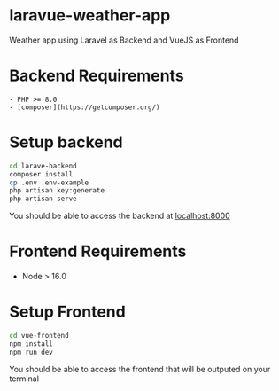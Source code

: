 # laravue-weather-app
Weather app using Laravel as Backend and VueJS as Frontend

# Backend Requirements
```
- PHP >= 8.0
- [composer](https://getcomposer.org/)
```
# Setup backend
```bash
cd larave-backend
composer install
cp .env .env-example
php artisan key:generate
php artisan serve
```
You should be able to access the backend at [localhost:8000](localhost:8000)

# Frontend Requirements
- Node > 16.0

# Setup Frontend
```bash
cd vue-frontend
npm install
npm run dev
```
You should be able to access the frontend that will be outputed on your terminal
